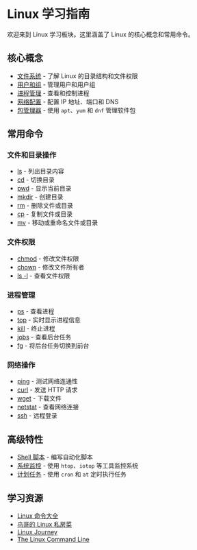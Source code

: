 # Linux 学习指南

欢迎来到 Linux 学习板块。这里涵盖了 Linux 的核心概念和常用命令。

## 核心概念

- [文件系统](file_system.md) - 了解 Linux 的目录结构和文件权限
- [用户和组](users_groups.md) - 管理用户和用户组
- [进程管理](process_management.md) - 查看和控制进程
- [网络配置](network_configuration.md) - 配置 IP 地址、端口和 DNS
- [包管理器](package_manager.md) - 使用 `apt`、`yum` 和 `dnf` 管理软件包

## 常用命令

### 文件和目录操作

- [ls](ls.md) - 列出目录内容
- [cd](cd.md) - 切换目录
- [pwd](pwd.md) - 显示当前目录
- [mkdir](mkdir.md) - 创建目录
- [rm](rm.md) - 删除文件或目录
- [cp](cp.md) - 复制文件或目录
- [mv](mv.md) - 移动或重命名文件或目录

### 文件权限

- [chmod](chmod.md) - 修改文件权限
- [chown](chown.md) - 修改文件所有者
- [ls -l](ls_l.md) - 查看文件权限

### 进程管理

- [ps](ps.md) - 查看进程
- [top](top.md) - 实时显示进程信息
- [kill](kill.md) - 终止进程
- [jobs](jobs.md) - 查看后台任务
- [fg](fg.md) - 将后台任务切换到前台

### 网络操作

- [ping](ping.md) - 测试网络连通性
- [curl](curl.md) - 发送 HTTP 请求
- [wget](wget.md) - 下载文件
- [netstat](netstat.md) - 查看网络连接
- [ssh](ssh.md) - 远程登录

## 高级特性

- [Shell 脚本](shell_scripting.md) - 编写自动化脚本
- [系统监控](system_monitoring.md) - 使用 `htop`、`iotop` 等工具监控系统
- [计划任务](cron.md) - 使用 `cron` 和 `at` 定时执行任务

## 学习资源

- [Linux 命令大全](https://man7.org/linux/man-pages/)
- [鸟哥的 Linux 私房菜](http://linux.vbird.org/)
- [Linux Journey](https://linuxjourney.com/)
- [The Linux Command Line](https://linuxcommand.org/)